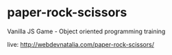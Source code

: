 # paper-rock-scissors
Vanilla JS Game - Object oriented programming training

live: http://webdevnatalia.com/paper-rock-scissors/
